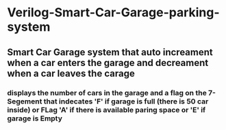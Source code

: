 # Verilog-Smart-Car-Garage-parking-system
## Smart Car Garage system that auto increament when a car enters the garage and decreament when a car leaves the carage
### displays the number of cars in the garage and a flag on the 7-Segement that indecates 'F' if garage is full (there is 50 car inside) or FLag 'A' if there is available paring space or 'E' if garage is Empty
